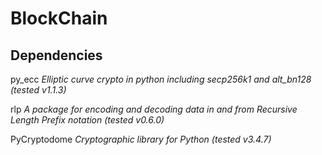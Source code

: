 # BlockChain

## Dependencies

py_ecc *Elliptic curve crypto in python including secp256k1 and alt_bn128 (tested v1.1.3)*

rlp *A package for encoding and decoding data in and from Recursive Length Prefix notation (tested v0.6.0)*

PyCryptodome *Cryptographic library for Python (tested v3.4.7)*